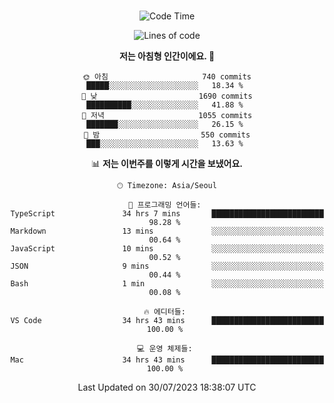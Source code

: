 <div align="center">

<br />

 <!--START_SECTION:waka-->
![Code Time](http://img.shields.io/badge/Code%20Time-1%2C114%20hrs%2030%20mins-blue)

![Lines of code](https://img.shields.io/badge/%EC%A0%80%EB%8A%94%20%EC%97%AC%ED%83%9C%EA%B9%8C%EC%A7%80%20-3.3%20million%20%EC%A4%84%EC%9D%98%20%EC%BD%94%EB%93%9C%EB%A5%BC%20%EC%9E%91%EC%84%B1%ED%96%88%EC%96%B4%EC%9A%94.-blue)

**저는 아침형 인간이에요. 🐤** 

```text
🌞 아침                     740 commits         █████░░░░░░░░░░░░░░░░░░░░   18.34 % 
🌆 낮　                     1690 commits        ██████████░░░░░░░░░░░░░░░   41.88 % 
🌃 저녁                     1055 commits        ███████░░░░░░░░░░░░░░░░░░   26.15 % 
🌙 밤　                     550 commits         ███░░░░░░░░░░░░░░░░░░░░░░   13.63 % 
```


📊 **저는 이번주를 이렇게 시간을 보냈어요.** 

```text
🕑︎ Timezone: Asia/Seoul

💬 프로그래밍 언어들: 
TypeScript               34 hrs 7 mins       █████████████████████████   98.28 % 
Markdown                 13 mins             ░░░░░░░░░░░░░░░░░░░░░░░░░   00.64 % 
JavaScript               10 mins             ░░░░░░░░░░░░░░░░░░░░░░░░░   00.52 % 
JSON                     9 mins              ░░░░░░░░░░░░░░░░░░░░░░░░░   00.44 % 
Bash                     1 min               ░░░░░░░░░░░░░░░░░░░░░░░░░   00.08 % 

🔥 에디터들: 
VS Code                  34 hrs 43 mins      █████████████████████████   100.00 % 

💻 운영 체제들: 
Mac                      34 hrs 43 mins      █████████████████████████   100.00 % 
```


 Last Updated on 30/07/2023 18:38:07 UTC
<!--END_SECTION:waka-->

</div>
